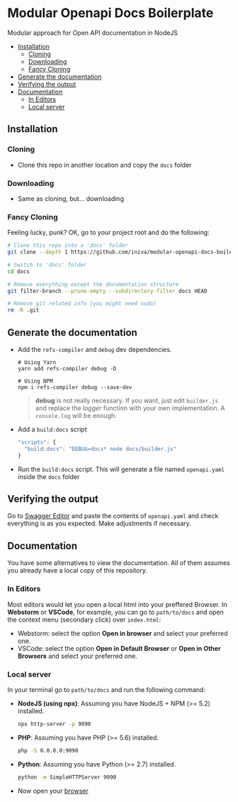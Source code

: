 # Modular Openapi Docs Boilerplate <!-- omit in toc -->
Modular approach for Open API documentation in NodeJS

- [Installation](#installation)
  - [Cloning](#cloning)
  - [Downloading](#downloading)
  - [Fancy Cloning](#fancy-cloning)
- [Generate the documentation](#generate-the-documentation)
- [Verifying the output](#verifying-the-output)
- [Documentation](#documentation)
  - [In Editors](#in-editors)
  - [Local server](#local-server)

## Installation

### Cloning
+ Clone this repo in another location and copy the `docs` folder

### Downloading
+ Same as cloning, but... downloading

### Fancy Cloning
Feeling lucky, punk? OK, go to your project root and do the following:
```bash
# Clone this repo into a 'docs' folder
git clone --depth 1 https://github.com/iniva/modular-openapi-docs-boilerplate docs

# Switch to 'docs' folder
cd docs

# Remove everything except the documentation structure
git filter-branch --prune-empty --subdirectory-filter docs HEAD

# Remove git related info (you might need sudo)
rm -R .git
```

## Generate the documentation
+ Add the `refs-compiler` and `debug` dev dependencies.
  ```
  # Using Yarn
  yarn add refs-compiler debug -D

  # Using NPM
  npm i refs-compiler debug --save-dev
  ```
  > **debug** is not really necessary. If you want, just edit `builder.js` and replace the _logger_ function with your own implementation. A `console.log` will be enough.
+ Add a `build:docs` script
  ```javascript
  "scripts": {
    "build:docs": "DEBUG=docs* node docs/builder.js"
  }
  ```
+ Run the `build:docs` script. This will generate a file named `openapi.yaml` inside the `docs` folder

## Verifying the output
Go to [Swagger Editor](http://editor.swagger.io/) and paste the contents of `openapi.yaml` and check everything is as you expected. Make adjustments if necessary.

## Documentation
You have some alternatives to view the documentation. All of them assumes you already have a local copy of this repository.

### In Editors
Most editors would let you open a local html into your preffered Browser. In **Webstorm** or **VSCode**, for example, you can go to `path/to/docs` and open the context menu (secondary click) over `index.html`:
* Webstorm: select the option **Open in browser** and select your preferred one.
* VSCode: select the option **Open in Default Browser** or **Open in Other Browsers** and select your preferred one.

### Local server
In your terminal go to `path/to/docs` and run the following command:
+ **NodeJS (using npx)**: Assuming you have NodeJS + NPM (>= 5.2) installed.
    ```bash
    npx http-server -p 9090
    ```
+ **PHP**: Assuming you have PHP (>= 5.6) installed.
    ```bash
    php -S 0.0.0.0:9090
    ```
+ **Python**: Assuming you have Python (>= 2.7) installed.
    ```bash
    python -m SimpleHTTPServer 9090
    ```
+ Now open your [browser](http://localhost:9090)
